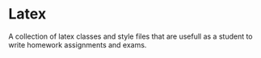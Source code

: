 # Latex
A collection of latex classes and style files that are usefull as a student to write homework assignments and exams.
